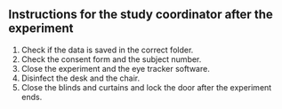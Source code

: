 ## Instructions for the study coordinator after the experiment

1. Check if the data is saved in the correct folder.
2. Check the consent form and the subject number.
3. Close the experiment and the eye tracker software.
4. Disinfect the desk and the chair.
5. Close the blinds and curtains and lock the door after the experiment ends.